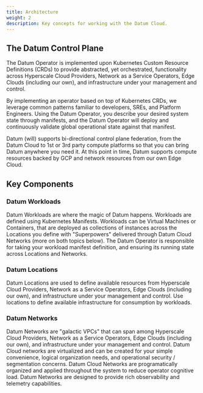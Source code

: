 ```yaml
---
title: Architecture
weight: 2
description: Key concepts for working with the Datum Cloud.
---
```


## The Datum Control Plane

The Datum Operator is implemented upon Kubernetes Custom Resource Definitions
(CRDs) to provide abstracted, yet orchestrated, functionality across Hyperscale
Cloud Providers, Network as a Service Operators, Edge Clouds (including our
own), and infrastructure under your management and control.

By implementing an operator based on top of Kubernetes CRDs, we leverage common
patterns familiar to developers, SREs, and Platform Engineers. Using the Datum
Operator, you describe your desired system state through manifests, and the
Datum Operator will deploy and continuously validate global operational state
against that manifest.

Datum (will) supports bi-directional control plane federation, from the Datum
Cloud to 1st or 3rd party compute platforms so that you can bring Datum anywhere
you need it. At this point in time, Datum supports compute resources backed by
GCP and network resources from our own Edge Cloud.

## Key Components

### Datum Workloads

Datum Workloads are where the magic of Datum happens. Workloads are defined
using Kubernetes Manifests. Workloads can be Virtual Machines or Containers,
that are deployed as collections of instances across the Locations you define
with "Superpowers" delivered through Datum Cloud Networks (more on both topics
below). The Datum Operator is responsible for taking your workload manifest
definition, and ensuring its running state across Locations and Networks.

### Datum Locations

Datum Locations are used to define available resources from Hyperscale Cloud
Providers, Network as a Service Operators, Edge Clouds (including our own), and
infrastructure under your management and control. Use locations to define
available infrastructure for consumption by workloads.

### Datum Networks

Datum Networks are "galactic VPCs" that can span among Hyperscale Cloud
Providers, Network as a Service Operators, Edge Clouds (including our own), and
infrastructure under your management and control. Datum Cloud networks are
virtualized and can be created for your simple convenience, logical organization
needs, and operational security / segmentation concerns. Datum Cloud Networks
are programatically organized and applied throughout the system to reduce
operator cognitive load. Datum Networks are designed to provide rich
observability and telemetry capabilities.
